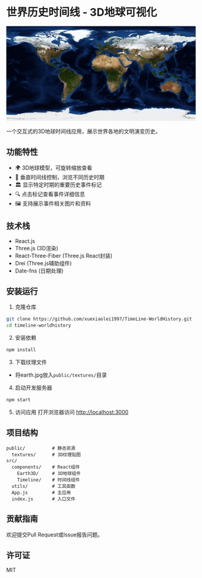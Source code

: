# 世界历史时间线 - 3D地球可视化

![项目截图](public/textures/earth.jpg)

一个交互式的3D地球时间线应用，展示世界各地的文明演变历史。

## 功能特性

- 🌍 3D地球模型，可旋转缩放查看
- 📅 垂直时间线控制，浏览不同历史时期
- 🏛️ 显示特定时期的重要历史事件标记
- 🔍 点击标记查看事件详细信息
- 🖼️ 支持展示事件相关图片和资料

## 技术栈

- React.js
- Three.js (3D渲染)
- React-Three-Fiber (Three.js React封装)
- Drei (Three.js辅助组件)
- Date-fns (日期处理)

## 安装运行

1. 克隆仓库
```bash
git clone https://github.com/xuexiaolei1997/TimeLine-WorldHistory.git
cd timeline-worldhistory
```

2. 安装依赖
```bash
npm install
```

3. 下载纹理文件
- 将earth.jpg放入`public/textures/`目录

4. 启动开发服务器
```bash
npm start
```

5. 访问应用
打开浏览器访问 [http://localhost:3000](http://localhost:3000)

## 项目结构

```
public/          # 静态资源
  textures/      # 3D纹理贴图
src/
  components/    # React组件
    Earth3D/     # 3D地球组件
    Timeline/    # 时间线组件
  utils/         # 工具函数
  App.js         # 主应用
  index.js       # 入口文件
```

## 贡献指南

欢迎提交Pull Request或Issue报告问题。

## 许可证

MIT
